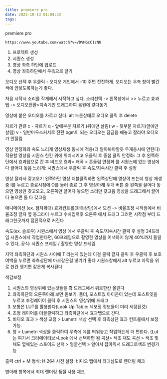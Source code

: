 ```yaml
---
title: premiere pro
date: 2023-10-13 01:04:33
tags:
---
```


premiere pro

`https://www.youtube.com/watch?v=VDVMGcC1zNU`

1. 프로젝트 생성
2. 시퀀스 생성
3. 영상 좌측 하단에 업로드
4. 영상 좌측하단에서 우측으로 끌기


오디오 선택 후 우클릭 - 오디오 게인에서 -10 주면 잔잔하게. 오디오는 우측 창이 빨간색에 안닿도록하는게 좋다.

처음 시작시 소리를 작게해서 시작하고 싶다.
 소리선택 -> 왼쪽창에서 >> 누르고 효과 탭 -> 오디오전환>지속게인  드래그하여 음원에 갖다놓기

영상에 붙은 오디오를 자르고 싶다.
 alt 누른상태로 오디오 클릭 후 delete

자르기 관련
c - 자르기
q - 앞에부분 자르기.(뒤에만 살림)
w - 뒷부분 자르기(앞에만 살림)
v - 일반마우스커서로 전환
bgm이 되는 오디오는 잠금을 해놓고 잘라야 오디오가 안잘림

영상 안정화와 속도 느리게 영상재생 동시에 적용(더 알아봐야할듯 두개동시에 안된다)
적용할 영상을 시퀀스 한칸 위에 위치시키고 우클릭 후 중첩 클릭
안정화: 그 후 왼쪽하단에서 효과탭으로 간 후 비드오 효과> 왜곡 > 흔들림 안정화 를 시퀀스에 있는 영상에다 끌어다 놓음
느리게: 시퀀스에서 우클릭 후 속도/지속시간 클릭 후 설정

영상 잘라서 갖고오기
왼쪽하단 영상 더블클릭하면 왼쪽상단에 영상이 뜨는데
영상 재생중 I를 누르고 종료시점에 O를 눌러 종료
그 후 영상아래 두개 버튼 중 왼쪽을 끌어다 놓으면 영상만 갖고오고, 오른쪽만 끌어다 놓으면 소리만 갖고옴
영상을 드래그해서 끌어다 놓으면 둘 다 갖고옴

애니메이션 (ex. 점차확대)
효과컨트롤(좌측상단)에서 
모션 -> 비율조정
시작점에서 비율조정 글자 옆 동그라미 누르고
수치입력후 오른쪽 에서 드래그
그러면 시작점 부터 드래그한곳까지 점진적으로 커진다


속도(ex. 슬로우)
시퀀스에서 영상 에서 우클릭 후 속도/지속시간 클릭 후 설정
24프레임 시퀀스에서 작업한다면, 60프레임으로 촬영한 영상을 어색하지 않게 40%까지 돌릴 수 있다,
공식: 시퀀스 프레임 / 촬영한 영상 프레임


자막
좌측하단과 시퀀스 사이에 T 라는게 있는데 이걸 클릭
글자 클릭 후 우클릭 후 보호여백을 누르면 좌측상단에 마크같은걸 넣기가 좋다
시퀀스창에서 alt 누르고 자막을 위로 한칸 땡기면 같은게 복사된다

색감보정
1. 시퀀스의 영상위에 있는것들을 쫙 드래그해서 위로한칸 올린다
2. 좌측하단의 오른쪽아래 보면 돋보기, 폴더, 포스트있 아이콘이 있는데 포스트잇을 누르고 조정레이어 클릭 후 시퀀스의 영상위에 드래그
3. 보통은 LUT를 활용한다(Look Up Table: 색보정 정보들이 미리 세팅된것)
4. 조정 레이어를 더블클릭하고 좌측하단에서 효과탭으로 간다.
5. 비디오 효과 > 색상 교정 > Lumetri 색상 선택 후 좌측상단 효과 컨트롤에서 보정가능. 
6. 창 > Lumetri 색상을 클릭하여 우측에 얘를 띄워놓고 작업하는게 더 편한다. (Lut는 여기서 크리에이티브>Look 에서 선택하면 됨
곡선> 색조 채도 곡선 > 색조 및 채도 옆에있는 스포이드 선택 > 얼굴선택 > 알아서 잡아줘서 드래그로색조 변경가능

출력
ctrl + M
형식: H.264
사전 설정: 
비디오 탭에서
최대심도로 렌더링 체크

맨아래 항목에서
최대 랜더링 품질 사용 체크